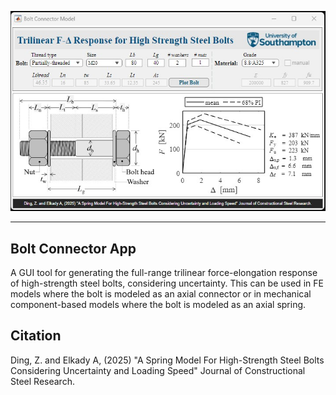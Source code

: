 <p align="center">
  <img width="800" src="screenshot.jpg" alt="Bolt-Connector">
</p>

---------------

## Bolt Connector App
A GUI tool for generating the full-range trilinear force-elongation response of high-strength steel bolts, considering uncertainty. This can be used in FE models where the bolt is modeled as an axial connector or in mechanical component-based models where the bolt is modeled as an axial spring.

## Citation
Ding, Z. and Elkady A, (2025) "A Spring Model For High-Strength Steel Bolts Considering Uncertainty and Loading Speed" Journal of Constructional Steel Research.
